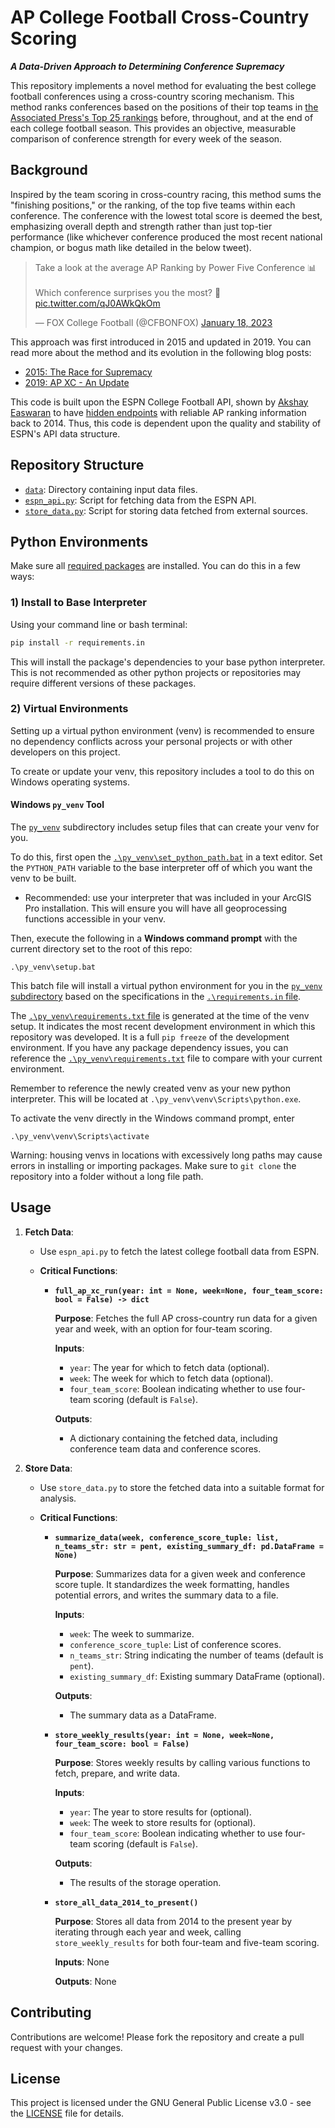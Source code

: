 # AP College Football Cross-Country Scoring
***A Data-Driven Approach to Determining Conference Supremacy***

This repository implements a novel method for evaluating the best college football conferences
using a cross-country scoring mechanism.
This method ranks conferences based on the positions of their top teams in [the Associated Press's Top 25 rankings](https://apnews.com/hub/ap-top-25-college-football-poll)
before, throughout, and at the end of each college football season.
This provides an objective, measurable comparison of conference strength for every week of the season.

## Background

Inspired by the team scoring in cross-country racing,
this method sums the "finishing positions," or the ranking, of the top five teams within each conference.
The conference with the lowest total score is deemed the best,
emphasizing overall depth and strength rather than just top-tier performance
(like whichever conference produced the most recent national champion, or bogus math like detailed in the below tweet).

<blockquote class="twitter-tweet" data-theme="dark"><p lang="en" dir="ltr">Take a look at the average AP Ranking by Power Five Conference 📊<br><br>Which conference surprises you the most? 👀 <a href="https://t.co/qJ0AWkQkOm">pic.twitter.com/qJ0AWkQkOm</a></p>&mdash; FOX College Football (@CFBONFOX) <a href="https://twitter.com/CFBONFOX/status/1615756033103626274?ref_src=twsrc%5Etfw">January 18, 2023</a></blockquote> <script async src="https://platform.twitter.com/widgets.js" charset="utf-8"></script>

This approach was first introduced in 2015 and updated in 2019. You can read more about the method and its evolution in the following blog posts:
- [2015: The Race for Supremacy](https://cooperconferencecolumn.wordpress.com/2015/08/25/the-race-for-supremacy-college-football-conferences-evaluated-by-a-cross-country-scoring-system/)
- [2019: AP XC - An Update](https://cooperconferencecolumn.wordpress.com/2019/08/19/ap-xc-an-update/)

This code is built upon the ESPN College Football API, shown by [Akshay Easwaran](https://github.com/akeaswaran) to have
[hidden endpoints](https://gist.github.com/akeaswaran/b48b02f1c94f873c6655e7129910fc3b?permalink_comment_id=4376177)
with reliable AP ranking information back to 2014. Thus, this code is dependent upon the quality and stability of ESPN's API data structure.

## Repository Structure

- [`data`](data): Directory containing input data files.
- [`espn_api.py`](espn_api.py): Script for fetching data from the ESPN API.
- [`store_data.py`](store_data.py): Script for storing data fetched from external sources.

## Python Environments
Make sure all [required packages](requirements.in) are installed. You can do this in a few ways:
### 1) Install to Base Interpreter 
Using your command line or bash terminal: 

```bash
pip install -r requirements.in
```

This will install the package's dependencies to your base python interpreter. 
This is not recommended as other python projects or repositories may require different versions of these packages.

### 2) Virtual Environments
Setting up a virtual python environment (venv) is recommended to ensure no dependency conflicts 
across your personal projects or with other developers on this project. 

To create or update your venv, this repository includes a tool to do this on Windows operating systems. 

#### Windows `py_venv` Tool
The [`py_venv`](py_venv) subdirectory includes setup files that can create your venv for you. 

To do this, first open the [`.\py_venv\set_python_path.bat`](py_venv/set_python_path.bat) in a text editor.
Set the `PYTHON_PATH` variable to the base interpreter off of which you want the venv to be built.

* Recommended: use your interpreter that was included in your ArcGIS Pro installation. 
This will ensure you will have all geoprocessing functions accessible in your venv.

Then, execute the following in a **Windows command prompt** with the current directory set to the root of this repo:

```shell
.\py_venv\setup.bat
```

This batch file will install a virtual python environment for you in the [`py_venv` subdirectory](py_venv) 
based on the specifications in the [`.\requirements.in` file](requirements.in). 

The [`.\py_venv\requirements.txt` file](py_venv/requirements.txt) is generated at the time of the venv setup.
It indicates the most recent development environment in which this repository was developed. 
It is a full `pip freeze` of the development environment.
If you have any package dependency issues, you can reference the [`.\py_venv\requirements.txt`](py_venv/requirements.txt)
 file to compare with your current environment. 

Remember to reference the newly created venv as your new python interpreter. 
This will be located at `.\py_venv\venv\Scripts\python.exe`.

To activate the venv directly in the Windows command prompt, enter
```shell
.\py_venv\venv\Scripts\activate
```

Warning: housing venvs in locations with excessively long paths may cause errors in installing or importing packages.
Make sure to `git clone` the repository into a folder without a long file path.

## Usage

1. **Fetch Data**:
   - Use `espn_api.py` to fetch the latest college football data from ESPN.

   - **Critical Functions**:

     - **`full_ap_xc_run(year: int = None, week=None, four_team_score: bool = False) -> dict`**

       **Purpose**: Fetches the full AP cross-country run data for a given year and week, with an option for four-team scoring.

       **Inputs**:
       - `year`: The year for which to fetch data (optional).
       - `week`: The week for which to fetch data (optional).
       - `four_team_score`: Boolean indicating whether to use four-team scoring (default is `False`).

       **Outputs**:
       - A dictionary containing the fetched data, including conference team data and conference scores.

2. **Store Data**:
   - Use `store_data.py` to store the fetched data into a suitable format for analysis.

   - **Critical Functions**:

     - **`summarize_data(week, conference_score_tuple: list, n_teams_str: str = pent, existing_summary_df: pd.DataFrame = None)`**

       **Purpose**: Summarizes data for a given week and conference score tuple. It standardizes the week formatting, handles potential errors, and writes the summary data to a file.

       **Inputs**:
       - `week`: The week to summarize.
       - `conference_score_tuple`: List of conference scores.
       - `n_teams_str`: String indicating the number of teams (default is `pent`).
       - `existing_summary_df`: Existing summary DataFrame (optional).

       **Outputs**:
       - The summary data as a DataFrame.

     - **`store_weekly_results(year: int = None, week=None, four_team_score: bool = False)`**

       **Purpose**: Stores weekly results by calling various functions to fetch, prepare, and write data.

       **Inputs**:
       - `year`: The year to store results for (optional).
       - `week`: The week to store results for (optional).
       - `four_team_score`: Boolean indicating whether to use four-team scoring (default is `False`).

       **Outputs**:
       - The results of the storage operation.

     - **`store_all_data_2014_to_present()`**

       **Purpose**: Stores all data from 2014 to the present year by iterating through each year and week, calling `store_weekly_results` for both four-team and five-team scoring.

       **Inputs**: None

       **Outputs**: None

## Contributing

Contributions are welcome!
Please fork the repository and create a pull request with your changes.

## License

This project is licensed under the GNU General Public License v3.0 - see the [LICENSE](LICENSE) file for details.
